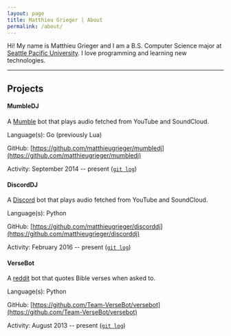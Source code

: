 ```yaml
---
layout: page
title: Matthieu Grieger | About
permalink: /about/
---
```


Hi! My name is Matthieu Grieger and I am a B.S. Computer Science major at [Seattle Pacific University](https://spu.edu). I love programming and learning new technologies.

----

## Projects

#### MumbleDJ
A [Mumble](https://wiki.mumble.info/wiki/Main_Page) bot that plays audio fetched from YouTube and SoundCloud.

Language(s): Go (previously Lua)

GitHub: [https://github.com/matthieugrieger/mumbledj](https://github.com/matthieugrieger/mumbledj)

Activity: September 2014 -- present ([`git log`](https://github.com/matthieugrieger/mumbledj/commits/master))


#### DiscordDJ
A [Discord](https://discordapp.com/) bot that plays audio fetched from YouTube and SoundCloud.

Language(s): Python

GitHub: [https://github.com/matthieugrieger/discorddj](https://github.com/matthieugrieger/discorddj)

Activity: February 2016 -- present ([`git log`](https://github.com/matthieugrieger/discorddj/commits/master))


#### VerseBot
A [reddit](https://reddit.com) bot that quotes Bible verses when asked to.

Language(s): Python

GitHub: [https://github.com/Team-VerseBot/versebot](https://github.com/Team-VerseBot/versebot)

Activity: August 2013 -- present ([`git log`](https://github.com/Team-VerseBot/versebot/commits/master))

